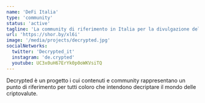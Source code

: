 ```yaml
---
name: 'DeFi Italia'
type: 'community'
status: 'active'
tagline: 'La community di riferimento in Italia per la divulgazione del mondo cripto.'
url: 'https://shor.by/xl6i'
image: '/media/projects/decrypted.jpg'
socialNetworks:
  twitter: 'Decrypted_it'
  instagram: 'de.crypted'
  youtube: UC3x0uH67ErYk0p0oWKVsiTQ
---
```


Decrypted è un progetto i cui contenuti e community rappresentano un punto di riferimento per tutti coloro che intendono decriptare il mondo delle criptovalute.
